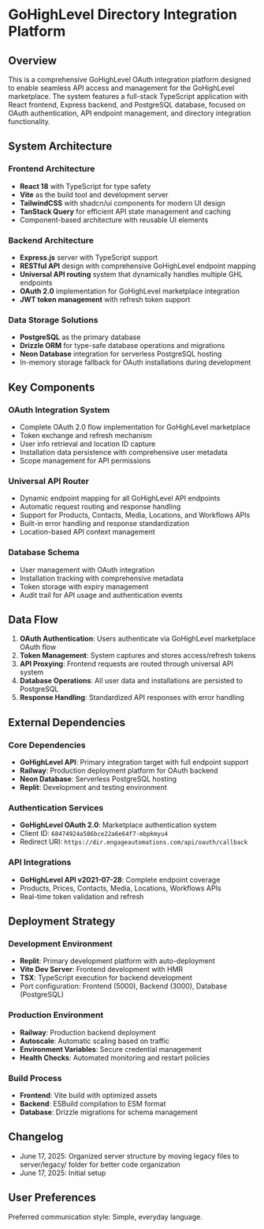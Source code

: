# GoHighLevel Directory Integration Platform

## Overview

This is a comprehensive GoHighLevel OAuth integration platform designed to enable seamless API access and management for the GoHighLevel marketplace. The system features a full-stack TypeScript application with React frontend, Express backend, and PostgreSQL database, focused on OAuth authentication, API endpoint management, and directory integration functionality.

## System Architecture

### Frontend Architecture
- **React 18** with TypeScript for type safety
- **Vite** as the build tool and development server
- **TailwindCSS** with shadcn/ui components for modern UI design
- **TanStack Query** for efficient API state management and caching
- Component-based architecture with reusable UI elements

### Backend Architecture
- **Express.js** server with TypeScript support
- **RESTful API** design with comprehensive GoHighLevel endpoint mapping
- **Universal API routing** system that dynamically handles multiple GHL endpoints
- **OAuth 2.0** implementation for GoHighLevel marketplace integration
- **JWT token management** with refresh token support

### Data Storage Solutions
- **PostgreSQL** as the primary database
- **Drizzle ORM** for type-safe database operations and migrations
- **Neon Database** integration for serverless PostgreSQL hosting
- In-memory storage fallback for OAuth installations during development

## Key Components

### OAuth Integration System
- Complete OAuth 2.0 flow implementation for GoHighLevel marketplace
- Token exchange and refresh mechanism
- User info retrieval and location ID capture
- Installation data persistence with comprehensive user metadata
- Scope management for API permissions

### Universal API Router
- Dynamic endpoint mapping for all GoHighLevel API endpoints
- Automatic request routing and response handling
- Support for Products, Contacts, Media, Locations, and Workflows APIs
- Built-in error handling and response standardization
- Location-based API context management

### Database Schema
- User management with OAuth integration
- Installation tracking with comprehensive metadata
- Token storage with expiry management
- Audit trail for API usage and authentication events

## Data Flow

1. **OAuth Authentication**: Users authenticate via GoHighLevel marketplace OAuth flow
2. **Token Management**: System captures and stores access/refresh tokens
3. **API Proxying**: Frontend requests are routed through universal API system
4. **Database Operations**: All user data and installations are persisted to PostgreSQL
5. **Response Handling**: Standardized API responses with error handling

## External Dependencies

### Core Dependencies
- **GoHighLevel API**: Primary integration target with full endpoint support
- **Railway**: Production deployment platform for OAuth backend
- **Neon Database**: Serverless PostgreSQL hosting
- **Replit**: Development and testing environment

### Authentication Services
- **GoHighLevel OAuth 2.0**: Marketplace authentication system
- Client ID: `68474924a586bce22a6e64f7-mbpkmyu4`
- Redirect URI: `https://dir.engageautomations.com/api/oauth/callback`

### API Integrations
- **GoHighLevel API v2021-07-28**: Complete endpoint coverage
- Products, Prices, Contacts, Media, Locations, Workflows APIs
- Real-time token validation and refresh

## Deployment Strategy

### Development Environment
- **Replit**: Primary development platform with auto-deployment
- **Vite Dev Server**: Frontend development with HMR
- **TSX**: TypeScript execution for backend development
- Port configuration: Frontend (5000), Backend (3000), Database (PostgreSQL)

### Production Environment
- **Railway**: Production backend deployment
- **Autoscale**: Automatic scaling based on traffic
- **Environment Variables**: Secure credential management
- **Health Checks**: Automated monitoring and restart policies

### Build Process
- **Frontend**: Vite build with optimized assets
- **Backend**: ESBuild compilation to ESM format
- **Database**: Drizzle migrations for schema management

## Changelog

- June 17, 2025: Organized server structure by moving legacy files to server/legacy/ folder for better code organization
- June 17, 2025: Initial setup

## User Preferences

Preferred communication style: Simple, everyday language.